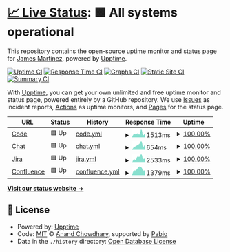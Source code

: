 # [📈 Live Status](https://james-martinez.github.io/levelup): <!--live status--> **🟩 All systems operational**

This repository contains the open-source uptime monitor and status page for [James Martinez](https://james-martinez.github.io/levelup), powered by [Upptime](https://github.com/upptime/upptime).

[![Uptime CI](https://github.com/james-martinez/levelup/workflows/Uptime%20CI/badge.svg)](https://github.com/james-martinez/levelup/actions?query=workflow%3A%22Uptime+CI%22)
[![Response Time CI](https://github.com/james-martinez/levelup/workflows/Response%20Time%20CI/badge.svg)](https://github.com/james-martinez/levelup/actions?query=workflow%3A%22Response+Time+CI%22)
[![Graphs CI](https://github.com/james-martinez/levelup/workflows/Graphs%20CI/badge.svg)](https://github.com/james-martinez/levelup/actions?query=workflow%3A%22Graphs+CI%22)
[![Static Site CI](https://github.com/james-martinez/levelup/workflows/Static%20Site%20CI/badge.svg)](https://github.com/james-martinez/levelup/actions?query=workflow%3A%22Static+Site+CI%22)
[![Summary CI](https://github.com/james-martinez/levelup/workflows/Summary%20CI/badge.svg)](https://github.com/james-martinez/levelup/actions?query=workflow%3A%22Summary+CI%22)

With [Upptime](https://upptime.js.org), you can get your own unlimited and free uptime monitor and status page, powered entirely by a GitHub repository. We use [Issues](https://github.com/james-martinez/levelup/issues) as incident reports, [Actions](https://github.com/james-martinez/levelup/actions) as uptime monitors, and [Pages](https://james-martinez.github.io/levelup) for the status page.

<!--start: status pages-->
<!-- This summary is generated by Upptime (https://github.com/upptime/upptime) -->
<!-- Do not edit this manually, your changes will be overwritten -->
<!-- prettier-ignore -->
| URL | Status | History | Response Time | Uptime |
| --- | ------ | ------- | ------------- | ------ |
| <img alt="" src="https://icons.duckduckgo.com/ip3/code.levelup.cce.af.mil.ico" height="13"> [Code](https://code.levelup.cce.af.mil) | 🟩 Up | [code.yml](https://github.com/james-martinez/levelup/commits/HEAD/history/code.yml) | <details><summary><img alt="Response time graph" src="./graphs/code/response-time-week.png" height="20"> 1513ms</summary><br><a href="https://james-martinez.github.io/levelup/history/code"><img alt="Response time 2631" src="https://img.shields.io/endpoint?url=https%3A%2F%2Fraw.githubusercontent.com%2Fjames-martinez%2Flevelup%2FHEAD%2Fapi%2Fcode%2Fresponse-time.json"></a><br><a href="https://james-martinez.github.io/levelup/history/code"><img alt="24-hour response time 1521" src="https://img.shields.io/endpoint?url=https%3A%2F%2Fraw.githubusercontent.com%2Fjames-martinez%2Flevelup%2FHEAD%2Fapi%2Fcode%2Fresponse-time-day.json"></a><br><a href="https://james-martinez.github.io/levelup/history/code"><img alt="7-day response time 1513" src="https://img.shields.io/endpoint?url=https%3A%2F%2Fraw.githubusercontent.com%2Fjames-martinez%2Flevelup%2FHEAD%2Fapi%2Fcode%2Fresponse-time-week.json"></a><br><a href="https://james-martinez.github.io/levelup/history/code"><img alt="30-day response time 4107" src="https://img.shields.io/endpoint?url=https%3A%2F%2Fraw.githubusercontent.com%2Fjames-martinez%2Flevelup%2FHEAD%2Fapi%2Fcode%2Fresponse-time-month.json"></a><br><a href="https://james-martinez.github.io/levelup/history/code"><img alt="1-year response time 2631" src="https://img.shields.io/endpoint?url=https%3A%2F%2Fraw.githubusercontent.com%2Fjames-martinez%2Flevelup%2FHEAD%2Fapi%2Fcode%2Fresponse-time-year.json"></a></details> | <details><summary><a href="https://james-martinez.github.io/levelup/history/code">100.00%</a></summary><a href="https://james-martinez.github.io/levelup/history/code"><img alt="All-time uptime 99.68%" src="https://img.shields.io/endpoint?url=https%3A%2F%2Fraw.githubusercontent.com%2Fjames-martinez%2Flevelup%2FHEAD%2Fapi%2Fcode%2Fuptime.json"></a><br><a href="https://james-martinez.github.io/levelup/history/code"><img alt="24-hour uptime 100.00%" src="https://img.shields.io/endpoint?url=https%3A%2F%2Fraw.githubusercontent.com%2Fjames-martinez%2Flevelup%2FHEAD%2Fapi%2Fcode%2Fuptime-day.json"></a><br><a href="https://james-martinez.github.io/levelup/history/code"><img alt="7-day uptime 100.00%" src="https://img.shields.io/endpoint?url=https%3A%2F%2Fraw.githubusercontent.com%2Fjames-martinez%2Flevelup%2FHEAD%2Fapi%2Fcode%2Fuptime-week.json"></a><br><a href="https://james-martinez.github.io/levelup/history/code"><img alt="30-day uptime 99.89%" src="https://img.shields.io/endpoint?url=https%3A%2F%2Fraw.githubusercontent.com%2Fjames-martinez%2Flevelup%2FHEAD%2Fapi%2Fcode%2Fuptime-month.json"></a><br><a href="https://james-martinez.github.io/levelup/history/code"><img alt="1-year uptime 99.68%" src="https://img.shields.io/endpoint?url=https%3A%2F%2Fraw.githubusercontent.com%2Fjames-martinez%2Flevelup%2FHEAD%2Fapi%2Fcode%2Fuptime-year.json"></a></details>
| <img alt="" src="https://icons.duckduckgo.com/ip3/chat.levelup.cce.af.mil.ico" height="13"> [Chat](https://chat.levelup.cce.af.mil) | 🟩 Up | [chat.yml](https://github.com/james-martinez/levelup/commits/HEAD/history/chat.yml) | <details><summary><img alt="Response time graph" src="./graphs/chat/response-time-week.png" height="20"> 654ms</summary><br><a href="https://james-martinez.github.io/levelup/history/chat"><img alt="Response time 1223" src="https://img.shields.io/endpoint?url=https%3A%2F%2Fraw.githubusercontent.com%2Fjames-martinez%2Flevelup%2FHEAD%2Fapi%2Fchat%2Fresponse-time.json"></a><br><a href="https://james-martinez.github.io/levelup/history/chat"><img alt="24-hour response time 705" src="https://img.shields.io/endpoint?url=https%3A%2F%2Fraw.githubusercontent.com%2Fjames-martinez%2Flevelup%2FHEAD%2Fapi%2Fchat%2Fresponse-time-day.json"></a><br><a href="https://james-martinez.github.io/levelup/history/chat"><img alt="7-day response time 654" src="https://img.shields.io/endpoint?url=https%3A%2F%2Fraw.githubusercontent.com%2Fjames-martinez%2Flevelup%2FHEAD%2Fapi%2Fchat%2Fresponse-time-week.json"></a><br><a href="https://james-martinez.github.io/levelup/history/chat"><img alt="30-day response time 1584" src="https://img.shields.io/endpoint?url=https%3A%2F%2Fraw.githubusercontent.com%2Fjames-martinez%2Flevelup%2FHEAD%2Fapi%2Fchat%2Fresponse-time-month.json"></a><br><a href="https://james-martinez.github.io/levelup/history/chat"><img alt="1-year response time 1223" src="https://img.shields.io/endpoint?url=https%3A%2F%2Fraw.githubusercontent.com%2Fjames-martinez%2Flevelup%2FHEAD%2Fapi%2Fchat%2Fresponse-time-year.json"></a></details> | <details><summary><a href="https://james-martinez.github.io/levelup/history/chat">100.00%</a></summary><a href="https://james-martinez.github.io/levelup/history/chat"><img alt="All-time uptime 99.96%" src="https://img.shields.io/endpoint?url=https%3A%2F%2Fraw.githubusercontent.com%2Fjames-martinez%2Flevelup%2FHEAD%2Fapi%2Fchat%2Fuptime.json"></a><br><a href="https://james-martinez.github.io/levelup/history/chat"><img alt="24-hour uptime 100.00%" src="https://img.shields.io/endpoint?url=https%3A%2F%2Fraw.githubusercontent.com%2Fjames-martinez%2Flevelup%2FHEAD%2Fapi%2Fchat%2Fuptime-day.json"></a><br><a href="https://james-martinez.github.io/levelup/history/chat"><img alt="7-day uptime 100.00%" src="https://img.shields.io/endpoint?url=https%3A%2F%2Fraw.githubusercontent.com%2Fjames-martinez%2Flevelup%2FHEAD%2Fapi%2Fchat%2Fuptime-week.json"></a><br><a href="https://james-martinez.github.io/levelup/history/chat"><img alt="30-day uptime 99.96%" src="https://img.shields.io/endpoint?url=https%3A%2F%2Fraw.githubusercontent.com%2Fjames-martinez%2Flevelup%2FHEAD%2Fapi%2Fchat%2Fuptime-month.json"></a><br><a href="https://james-martinez.github.io/levelup/history/chat"><img alt="1-year uptime 99.96%" src="https://img.shields.io/endpoint?url=https%3A%2F%2Fraw.githubusercontent.com%2Fjames-martinez%2Flevelup%2FHEAD%2Fapi%2Fchat%2Fuptime-year.json"></a></details>
| <img alt="" src="https://icons.duckduckgo.com/ip3/jira.levelup.cce.af.mil.ico" height="13"> [Jira](https://jira.levelup.cce.af.mil) | 🟩 Up | [jira.yml](https://github.com/james-martinez/levelup/commits/HEAD/history/jira.yml) | <details><summary><img alt="Response time graph" src="./graphs/jira/response-time-week.png" height="20"> 2533ms</summary><br><a href="https://james-martinez.github.io/levelup/history/jira"><img alt="Response time 3633" src="https://img.shields.io/endpoint?url=https%3A%2F%2Fraw.githubusercontent.com%2Fjames-martinez%2Flevelup%2FHEAD%2Fapi%2Fjira%2Fresponse-time.json"></a><br><a href="https://james-martinez.github.io/levelup/history/jira"><img alt="24-hour response time 2132" src="https://img.shields.io/endpoint?url=https%3A%2F%2Fraw.githubusercontent.com%2Fjames-martinez%2Flevelup%2FHEAD%2Fapi%2Fjira%2Fresponse-time-day.json"></a><br><a href="https://james-martinez.github.io/levelup/history/jira"><img alt="7-day response time 2533" src="https://img.shields.io/endpoint?url=https%3A%2F%2Fraw.githubusercontent.com%2Fjames-martinez%2Flevelup%2FHEAD%2Fapi%2Fjira%2Fresponse-time-week.json"></a><br><a href="https://james-martinez.github.io/levelup/history/jira"><img alt="30-day response time 4160" src="https://img.shields.io/endpoint?url=https%3A%2F%2Fraw.githubusercontent.com%2Fjames-martinez%2Flevelup%2FHEAD%2Fapi%2Fjira%2Fresponse-time-month.json"></a><br><a href="https://james-martinez.github.io/levelup/history/jira"><img alt="1-year response time 3633" src="https://img.shields.io/endpoint?url=https%3A%2F%2Fraw.githubusercontent.com%2Fjames-martinez%2Flevelup%2FHEAD%2Fapi%2Fjira%2Fresponse-time-year.json"></a></details> | <details><summary><a href="https://james-martinez.github.io/levelup/history/jira">100.00%</a></summary><a href="https://james-martinez.github.io/levelup/history/jira"><img alt="All-time uptime 99.88%" src="https://img.shields.io/endpoint?url=https%3A%2F%2Fraw.githubusercontent.com%2Fjames-martinez%2Flevelup%2FHEAD%2Fapi%2Fjira%2Fuptime.json"></a><br><a href="https://james-martinez.github.io/levelup/history/jira"><img alt="24-hour uptime 100.00%" src="https://img.shields.io/endpoint?url=https%3A%2F%2Fraw.githubusercontent.com%2Fjames-martinez%2Flevelup%2FHEAD%2Fapi%2Fjira%2Fuptime-day.json"></a><br><a href="https://james-martinez.github.io/levelup/history/jira"><img alt="7-day uptime 100.00%" src="https://img.shields.io/endpoint?url=https%3A%2F%2Fraw.githubusercontent.com%2Fjames-martinez%2Flevelup%2FHEAD%2Fapi%2Fjira%2Fuptime-week.json"></a><br><a href="https://james-martinez.github.io/levelup/history/jira"><img alt="30-day uptime 99.81%" src="https://img.shields.io/endpoint?url=https%3A%2F%2Fraw.githubusercontent.com%2Fjames-martinez%2Flevelup%2FHEAD%2Fapi%2Fjira%2Fuptime-month.json"></a><br><a href="https://james-martinez.github.io/levelup/history/jira"><img alt="1-year uptime 99.88%" src="https://img.shields.io/endpoint?url=https%3A%2F%2Fraw.githubusercontent.com%2Fjames-martinez%2Flevelup%2FHEAD%2Fapi%2Fjira%2Fuptime-year.json"></a></details>
| <img alt="" src="https://icons.duckduckgo.com/ip3/confluence.levelup.cce.af.mil.ico" height="13"> [Confluence](https://confluence.levelup.cce.af.mil) | 🟩 Up | [confluence.yml](https://github.com/james-martinez/levelup/commits/HEAD/history/confluence.yml) | <details><summary><img alt="Response time graph" src="./graphs/confluence/response-time-week.png" height="20"> 1379ms</summary><br><a href="https://james-martinez.github.io/levelup/history/confluence"><img alt="Response time 1955" src="https://img.shields.io/endpoint?url=https%3A%2F%2Fraw.githubusercontent.com%2Fjames-martinez%2Flevelup%2FHEAD%2Fapi%2Fconfluence%2Fresponse-time.json"></a><br><a href="https://james-martinez.github.io/levelup/history/confluence"><img alt="24-hour response time 1099" src="https://img.shields.io/endpoint?url=https%3A%2F%2Fraw.githubusercontent.com%2Fjames-martinez%2Flevelup%2FHEAD%2Fapi%2Fconfluence%2Fresponse-time-day.json"></a><br><a href="https://james-martinez.github.io/levelup/history/confluence"><img alt="7-day response time 1379" src="https://img.shields.io/endpoint?url=https%3A%2F%2Fraw.githubusercontent.com%2Fjames-martinez%2Flevelup%2FHEAD%2Fapi%2Fconfluence%2Fresponse-time-week.json"></a><br><a href="https://james-martinez.github.io/levelup/history/confluence"><img alt="30-day response time 2444" src="https://img.shields.io/endpoint?url=https%3A%2F%2Fraw.githubusercontent.com%2Fjames-martinez%2Flevelup%2FHEAD%2Fapi%2Fconfluence%2Fresponse-time-month.json"></a><br><a href="https://james-martinez.github.io/levelup/history/confluence"><img alt="1-year response time 1955" src="https://img.shields.io/endpoint?url=https%3A%2F%2Fraw.githubusercontent.com%2Fjames-martinez%2Flevelup%2FHEAD%2Fapi%2Fconfluence%2Fresponse-time-year.json"></a></details> | <details><summary><a href="https://james-martinez.github.io/levelup/history/confluence">100.00%</a></summary><a href="https://james-martinez.github.io/levelup/history/confluence"><img alt="All-time uptime 99.25%" src="https://img.shields.io/endpoint?url=https%3A%2F%2Fraw.githubusercontent.com%2Fjames-martinez%2Flevelup%2FHEAD%2Fapi%2Fconfluence%2Fuptime.json"></a><br><a href="https://james-martinez.github.io/levelup/history/confluence"><img alt="24-hour uptime 100.00%" src="https://img.shields.io/endpoint?url=https%3A%2F%2Fraw.githubusercontent.com%2Fjames-martinez%2Flevelup%2FHEAD%2Fapi%2Fconfluence%2Fuptime-day.json"></a><br><a href="https://james-martinez.github.io/levelup/history/confluence"><img alt="7-day uptime 100.00%" src="https://img.shields.io/endpoint?url=https%3A%2F%2Fraw.githubusercontent.com%2Fjames-martinez%2Flevelup%2FHEAD%2Fapi%2Fconfluence%2Fuptime-week.json"></a><br><a href="https://james-martinez.github.io/levelup/history/confluence"><img alt="30-day uptime 99.79%" src="https://img.shields.io/endpoint?url=https%3A%2F%2Fraw.githubusercontent.com%2Fjames-martinez%2Flevelup%2FHEAD%2Fapi%2Fconfluence%2Fuptime-month.json"></a><br><a href="https://james-martinez.github.io/levelup/history/confluence"><img alt="1-year uptime 99.25%" src="https://img.shields.io/endpoint?url=https%3A%2F%2Fraw.githubusercontent.com%2Fjames-martinez%2Flevelup%2FHEAD%2Fapi%2Fconfluence%2Fuptime-year.json"></a></details>

<!--end: status pages-->

[**Visit our status website →**](https://james-martinez.github.io/levelup)

## 📄 License

- Powered by: [Upptime](https://github.com/upptime/upptime)
- Code: [MIT](./LICENSE) © [Anand Chowdhary](https://anandchowdhary.com), supported by [Pabio](https://pabio.com)
- Data in the `./history` directory: [Open Database License](https://opendatacommons.org/licenses/odbl/1-0/)
